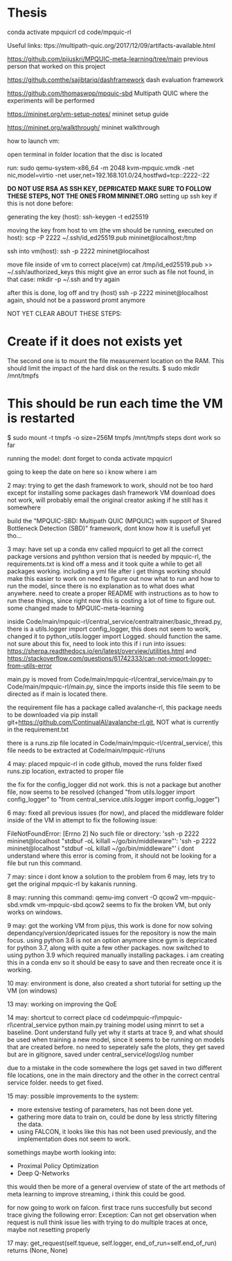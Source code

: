 # Thesis
conda activate mpquicrl
cd code/mpquic-rl

Useful links:
ttps://multipath-quic.org/2017/12/09/artifacts-available.html 

https://github.com/pijuskri/MPQUIC-meta-learning/tree/main
previous person that worked on this project


https://github.comthe/sajibtariq/dashframework
dash evaluation framework

https://github.com/thomaswpp/mpquic-sbd
Multipath QUIC where the experiments will be performed


https://mininet.org/vm-setup-notes/
mininet setup guide

https://mininet.org/walkthrough/
mininet walkthrough



how to launch vm:

open terminal in folder location that the disc is located

run:
sudo qemu-system-x86_64 -m 2048 kvm-mpquic.vmdk -net nic,model=virtio -net user,net=192.168.101.0/24,hostfwd=tcp::2222-:22


**DO NOT USE RSA AS SSH KEY, DEPRICATED**
**MAKE SURE TO FOLLOW THESE STEPS, NOT THE ONES FROM MININET.ORG**
setting up ssh key if this is not done before:

generating the key (host):
ssh-keygen -t ed25519

moving the key from host to vm (the vm should be running, executed on host):
scp -P 2222 ~/.ssh/id_ed25519.pub mininet@localhost:/tmp

ssh into vm(host):
ssh -p 2222 mininet@localhost


move file inside of vm to correct place(vm)
cat /tmp/id_ed25519.pub >> ~/.ssh/authorized_keys
this might give an error such as file not found, in that case:
mkdir -p ~/.ssh
and try again

after this is done, log off and try (host)
ssh -p 2222 mininet@localhost
again, should not be a password promt anymore





NOT YET CLEAR ABOUT THESE STEPS:
# Create if it does not exists yet
The second one is to mount the file measurement location on the RAM. This should limit the impact of the hard disk on the results.
$ sudo mkdir /mnt/tmpfs
# This should be run each time the VM is restarted
$ sudo mount -t tmpfs -o size=256M tmpfs /mnt/tmpfs
steps dont work so far



running the model: dont forget to conda activate mpquicrl



going to keep the date on here so i know where i am

2 may:
trying to get the dash framework to work, should not be too hard except for installing some packages
dash framework VM download does not work, will probably email the original creator asking if he still has it somewhere

build the "MPQUIC-SBD: Multipath QUIC (MPQUIC) with support of Shared Bottleneck Detection (SBD)" framework, dont know how it is usefull yet tho...


3 may:
have set up a conda env called mpquicrl to get all the correct package versions and pyhthon version that is needed by mpquic-rl, the requirements.txt is kind off a mess and it took quite a while to get all packages working.
including a yml file after i get things working should make this easier to work on
need to figure out now what to run and how to run the model, since there is no explanation as to what does what anywhere. need to create a proper README with instructions as to how to run these things, since right now this is costing a lot of time to figure out.
some changed made to MPQUIC-meta-learning

inside Code/main/mpquic-rl/central_service/centraltrainer/basic_thread.py, there is a utils.logger import config_logger, this does not seem to work, changed it to python_utils.logger import Logged. should function the same.
not sure about this fix, need to look into this if i run into issues: https://sherpa.readthedocs.io/en/latest/overview/utilities.html and https://stackoverflow.com/questions/61742333/can-not-import-logger-from-utils-error

main.py is moved from Code/main/mpquic-rl/central_service/main.py to Code/main/mpquic-rl/main.py, since the imports inside this file seem to be directed as if main is located there.

the requirement file has a package called avalanche-rl, this package needs to be downloaded via pip install git+https://github.com/ContinualAI/avalanche-rl.git, NOT what is currently in the requirement.txt

there is a runs.zip file located in Code/main/mpquic-rl/central_service/, this file needs to be extracted at Code/main/mpquic-rl/runs


4 may:
placed mpquic-rl in code github, moved the runs folder
fixed runs.zip location, extracted to proper file

the fix for the config_logger did not work. this is not a package but another file, now seems to be resolved (changed "from utils.logger import config_logger" to "from central_service.utils.logger import config_logger")

6 may:
fixed all previous issues (for now), and placed the middleware folder inside of the VM in attempt to fix the following issue:

FileNotFoundError: [Errno 2] No such file or directory: 'ssh -p 2222 mininet@localhost "stdbuf -oL killall ~/go/bin/middleware"': 'ssh -p 2222 mininet@localhost "stdbuf -oL killall ~/go/bin/middleware"'
i dont understand where this error is coming from, it should not be looking for  a file but run this command.


7 may:
since i dont know a solution to the problem from 6 may, lets try to get the original mpquic-rl by kakanis running.

8 may:
running this command: qemu-img convert -O qcow2 vm-mpquic-sbd.vmdk vm-mpquic-sbd.qcow2
seems to fix the broken VM, but only works on windows.

9 may:
got the working VM from pijus, this work is done for now
solving dependancy/version/depricated issues for the repository is now the main focus.
using python 3.6 is not an option anymore since gym is depricated for python 3.7, along with quite a few other packages.
now switched to using python 3.9 which required manually installing packages. i am creating this in a conda env so it should be easy to save and then recreate once it is working.

10 may:
environment is done, also created a short tutorial for setting up the VM (on windows)


13 may:
working on improving the QoE

14 may:
shortcut to correct place 
cd  code\mpquic-rl\mpquic-rl\central_service
python main.py
training model using minrrt to set a baseline. Dont understand fully yet why it starts at trace 9, and what should be used when training a new model, since it seems to be running on models that are created before.
no need to seperately safe the plots, they get saved but are in gitignore, saved under central_service\logs\log number

due to a mistake in the code somewhere the logs get saved in two different file locations, one in the main directory and the other in the correct central service folder. needs to get fixed.

15 may:
possible improvements to the system:
- more extensive testing of parameters, has not been done yet.
- gathering more data to train on, could be done by less strictly filtering the data.
- using FALCON, it looks like this has not been used previously, and the implementation does not seem to work.

somethings maybe worth looking into:
- Proximal Policy Optimization
- Deep Q-Networks 

this would then be more of a general overview of state of the art methods of meta learning to improve streaming, i think this could be good.

for now going to work on falcon.
first trace runs succesfully but second trace giving the following error:
Exception: Can not get observation when request is null
think issue lies with trying to do multiple traces at once, maybe not resetting properly

17 may:
get_request(self.tqueue, self.logger, end_of_run=self.end_of_run) returns (None, None)